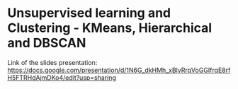 # Unsupervised learning and Clustering - KMeans, Hierarchical and DBSCAN

Link of the slides presentation: https://docs.google.com/presentation/d/1N6G_dkHMh_xBlyRrqVoGGIfrqE8rfH5FTRHdAjmDKo4/edit?usp=sharing
